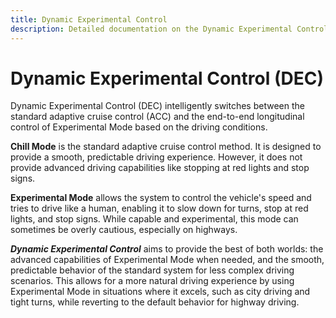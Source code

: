```yaml
---
title: Dynamic Experimental Control
description: Detailed documentation on the Dynamic Experimental Control feature in sunnypilot.
---
```


# Dynamic Experimental Control (DEC)

Dynamic Experimental Control (DEC) intelligently switches between the standard adaptive cruise control (ACC) and the end-to-end longitudinal control of Experimental Mode based on the driving conditions.

**Chill Mode** is the standard adaptive cruise control method. It is designed to provide a smooth, predictable driving experience. However, it does not provide advanced driving capabilities like stopping at red lights and stop signs.

**Experimental Mode** allows the system to control the vehicle's speed and tries to drive like a human, enabling it to slow down for turns, stop at red lights, and stop signs. While capable and experimental, this mode can sometimes be overly cautious, especially on highways.

***Dynamic Experimental Control*** aims to provide the best of both worlds: the advanced capabilities of Experimental Mode when needed, and the smooth, predictable behavior of the standard system for less complex driving scenarios. This allows for a more natural driving experience by using Experimental Mode in situations where it excels, such as city driving and tight turns, while reverting to the default behavior for highway driving.
